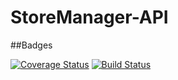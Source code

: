 # StoreManager-API

##Badges

[![Coverage Status](https://coveralls.io/repos/github/KOKULEBA/StoreManager-API/badge.svg?branch=develop)](https://coveralls.io/github/KOKULEBA/StoreManager-API?branch=develop)
[![Build Status](https://travis-ci.org/KOKULEBA/StoreManager-API.svg?branch=develop)](https://travis-ci.org/KOKULEBA/StoreManager-API)